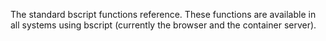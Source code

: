 The standard bscript functions reference. These functions are
available in all systems using bscript (currently the browser and the
container server).
